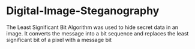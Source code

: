 # Digital-Image-Steganography
The Least Significant Bit Algorithm was used to hide secret data in an image. It converts the message into a bit sequence and replaces the least significant bit of a pixel with a message bit
